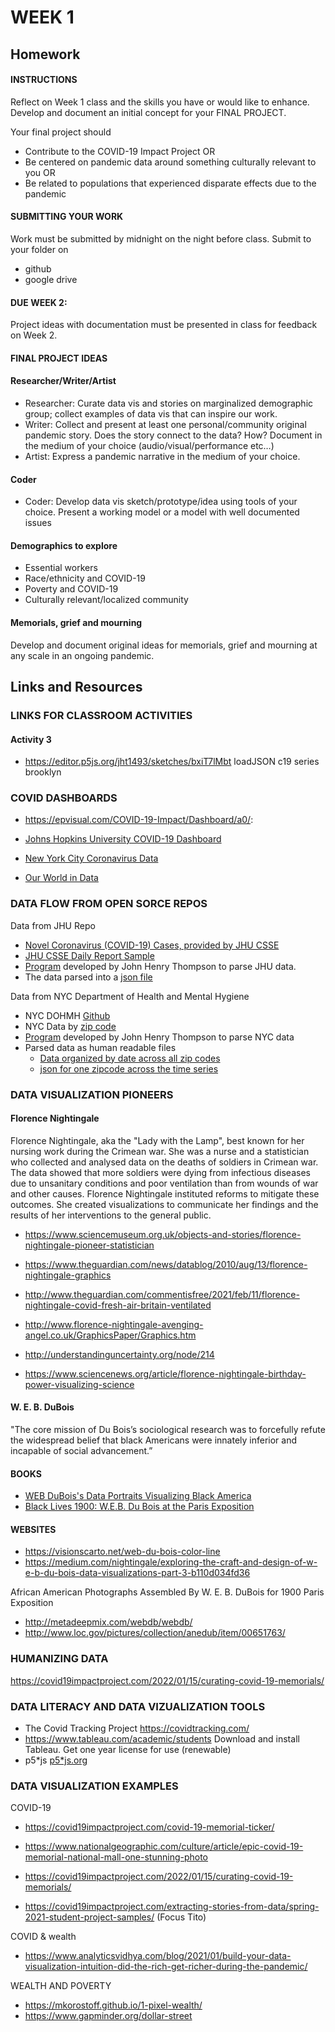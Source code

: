 # WEEK 1
## Homework
#### INSTRUCTIONS
Reflect on Week 1 class and the skills you have or would like to enhance. 
Develop and document an initial concept for your FINAL PROJECT. 

Your final project  should 
* Contribute to the COVID-19 Impact Project OR 
* Be centered on pandemic data around something culturally relevant to you OR
* Be related to  populations that experienced disparate effects due to the pandemic

#### SUBMITTING YOUR WORK
Work must be submitted by midnight on the night before class. Submit to your folder on
* github
* google drive
#### DUE WEEK 2: 
Project ideas with documentation must be presented in class for feedback on Week 2.
#### FINAL PROJECT IDEAS
#### Researcher/Writer/Artist
* Researcher: Curate data vis and stories on marginalized demographic group; collect examples of data vis that can inspire our work.
* Writer: Collect and present at least one personal/community original pandemic story. Does the story connect to the data? How? Document in the medium of your choice (audio/visual/performance etc…)
* Artist: Express a pandemic narrative in the medium of your choice.
#### Coder
* Coder: Develop data vis sketch/prototype/idea using tools of your choice. Present a working model or a model with well documented issues
#### Demographics to explore
* Essential workers
* Race/ethnicity and COVID-19
* Poverty and COVID-19
* Culturally relevant/localized community 
#### Memorials, grief and mourning
Develop and document original ideas for memorials, grief and mourning  at any scale in an ongoing pandemic.  




## Links and Resources
### LINKS FOR CLASSROOM ACTIVITIES
#### Activity 3
* https://editor.p5js.org/jht1493/sketches/bxiT7lMbt
loadJSON c19 series brooklyn

### COVID DASHBOARDS
* https://epvisual.com/COVID-19-Impact/Dashboard/a0/:

* [Johns Hopkins University COVID-19 Dashboard](https://www.arcgis.com/apps/dashboards/bda7594740fd40299423467b48e9ecf6)

* [New York City Coronavirus Data](https://www.nytimes.com/interactive/2021/us/new-york-city-new-york-covid-cases.html)

* [Our World in Data](https://ourworldindata.org/coronavirus)

### DATA FLOW FROM OPEN SORCE REPOS
Data from JHU Repo
* [Novel Coronavirus (COVID-19) Cases, provided by JHU CSSE](https://github.com/CSSEGISandData/COVID-19) 
* [JHU CSSE Daily Report Sample](https://github.com/CSSEGISandData/COVID-19/blob/master/csse_covid_19_data/csse_covid_19_daily_reports/01-10-2022.csv)
* [Program](https://github.com/EP-Visual-Design/COVID-19-Impact-Project/blob/master/parse/aparse.js) developed by John Henry Thompson to parse JHU data.
* The data parsed into a [json file](https://github.com/EP-Visual-Design/COVID-19-parsed-data/blob/main/c_data/world/c_meta.json)

Data from NYC Department of Health and Mental Hygiene
* NYC DOHMH [Github](https://github.com/nychealth/coronavirus-data)
* NYC Data by [zip code](https://github.com/nychealth/coronavirus-data/blob/master/totals/data-by-modzcta.csv)
* [Program](https://github.com/EP-Visual-Design/COVID-19-Impact-Project/blob/master/parse/parse_nyc.js) developed by John Henry Thompson to parse NYC data
* Parsed data as human readable files
  * [Data organized by date across all zip codes](https://github.com/EP-Visual-Design/COVID-19-parsed-data/blob/main/c_data/nyc/c_subs/Brooklyn/c_days/2020-05-18.json)
  * [json for one zipcode across the time series](https://github.com/EP-Visual-Design/COVID-19-parsed-data/blob/main/c_data/nyc/c_subs/Brooklyn/c_series/11201.json)

### DATA VISUALIZATION PIONEERS
#### Florence Nightingale
Florence Nightingale, aka the "Lady with the Lamp", best known for her nursing work during the Crimean war. She was a nurse and a statistician who collected and analysed data on the deaths of soldiers in Crimean war. The data showed that more soldiers were dying from infectious diseases due to unsanitary conditions and poor ventilation than from wounds of war and other causes. Florence Nightingale instituted reforms to mitigate these outcomes. She created visualizations to communicate her findings and the results of her interventions to the general public. 

* https://www.sciencemuseum.org.uk/objects-and-stories/florence-nightingale-pioneer-statistician
* https://www.theguardian.com/news/datablog/2010/aug/13/florence-nightingale-graphics

* http://www.theguardian.com/commentisfree/2021/feb/11/florence-nightingale-covid-fresh-air-britain-ventilated 
* http://www.florence-nightingale-avenging-angel.co.uk/GraphicsPaper/Graphics.htm
* http://understandinguncertainty.org/node/214
* https://www.sciencenews.org/article/florence-nightingale-birthday-power-visualizing-science

#### W. E. B. DuBois
"The core mission of Du Bois’s sociological research was to forcefully refute the widespread belief that black Americans were innately inferior and incapable of social advancement.” 
#### BOOKS
* [WEB DuBois's Data Portraits Visualizing Black America](https://www.amazon.com/W-Boiss-Data-Portraits-Visualizing/dp/1616897066/ref=sr_1_1_sspa?crid=2UOK152V8MZKH&keywords=web+dubois+data+portraits&qid=1644337640&s=books&sprefix=WEB+dubois+data+p%2Cstripbooks%2C63&sr=1-1-spons&psc=1&spLa=ZW5jcnlwdGVkUXVhbGlmaWVyPUFHQlhERFc3UjgySDImZW5jcnlwdGVkSWQ9QTA1NDE0NTRGWVBQTEJKQVBYSEgmZW5jcnlwdGVkQWRJZD1BMDUwNjQyNDJHWDdOWjZBMTJQVDUmd2lkZ2V0TmFtZT1zcF9hdGYmYWN0aW9uPWNsaWNrUmVkaXJlY3QmZG9Ob3RMb2dDbGljaz10cnVl)
* [Black Lives 1900: W.E.B. Du Bois at the Paris Exposition](https://www.amazon.com/Black-Lives-1900-B-Exposition/dp/B07XYNRPYG/ref=pd_bxgy_img_1/142-0865404-1076502?pd_rd_w=Dy342&pf_rd_p=6b3eefea-7b16-43e9-bc45-2e332cbf99da&pf_rd_r=XJKX80RCF87VN63ENW51&pd_rd_r=765a3abe-e689-4cfa-a9ef-c283eaa7dfc7&pd_rd_wg=lJFM2&pd_rd_i=B07XYNRPYG&psc=1)
#### WEBSITES
* https://visionscarto.net/web-du-bois-color-line
* https://medium.com/nightingale/exploring-the-craft-and-design-of-w-e-b-du-bois-data-visualizations-part-3-b110d034fd36

African American Photographs Assembled By W. E. B. DuBois for 1900 Paris Exposition
* http://metadeepmix.com/webdb/webdb/
* http://www.loc.gov/pictures/collection/anedub/item/00651763/

### HUMANIZING DATA
https://covid19impactproject.com/2022/01/15/curating-covid-19-memorials/

### DATA LITERACY AND DATA VIZUALIZATION TOOLS
* The Covid Tracking Project https://covidtracking.com/ 
* https://www.tableau.com/academic/students Download and install Tableau. Get one year license for use (renewable)
* p5*js [p5*js.org](https://p5js.org/)

### DATA VISUALIZATION EXAMPLES
COVID-19 
* https://covid19impactproject.com/covid-19-memorial-ticker/

* https://www.nationalgeographic.com/culture/article/epic-covid-19-memorial-national-mall-one-stunning-photo

* https://covid19impactproject.com/2022/01/15/curating-covid-19-memorials/

* https://covid19impactproject.com/extracting-stories-from-data/spring-2021-student-project-samples/ (Focus Tito)

COVID & wealth
* https://www.analyticsvidhya.com/blog/2021/01/build-your-data-visualization-intuition-did-the-rich-get-richer-during-the-pandemic/

WEALTH AND POVERTY
* https://mkorostoff.github.io/1-pixel-wealth/
* https://www.gapminder.org/dollar-street








